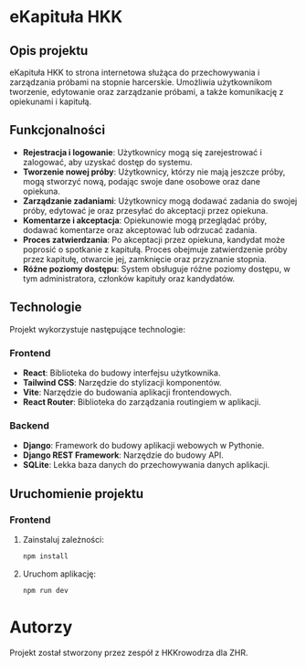 # eKapituła HKK

## Opis projektu

eKapituła HKK to strona internetowa służąca do przechowywania i zarządzania próbami na stopnie harcerskie. Umożliwia użytkownikom tworzenie, edytowanie oraz zarządzanie próbami, a także komunikację z opiekunami i kapitułą.

## Funkcjonalności

- **Rejestracja i logowanie**: Użytkownicy mogą się zarejestrować i zalogować, aby uzyskać dostęp do systemu.
- **Tworzenie nowej próby**: Użytkownicy, którzy nie mają jeszcze próby, mogą stworzyć nową, podając swoje dane osobowe oraz dane opiekuna.
- **Zarządzanie zadaniami**: Użytkownicy mogą dodawać zadania do swojej próby, edytować je oraz przesyłać do akceptacji przez opiekuna.
- **Komentarze i akceptacja**: Opiekunowie mogą przeglądać próby, dodawać komentarze oraz akceptować lub odrzucać zadania.
- **Proces zatwierdzania**: Po akceptacji przez opiekuna, kandydat może poprosić o spotkanie z kapitułą. Proces obejmuje zatwierdzenie próby przez kapitułę, otwarcie jej, zamknięcie oraz przyznanie stopnia.
- **Różne poziomy dostępu**: System obsługuje różne poziomy dostępu, w tym administratora, członków kapituły oraz kandydatów.

## Technologie

Projekt wykorzystuje następujące technologie:

### Frontend

- **React**: Biblioteka do budowy interfejsu użytkownika.
- **Tailwind CSS**: Narzędzie do stylizacji komponentów.
- **Vite**: Narzędzie do budowania aplikacji frontendowych.
- **React Router**: Biblioteka do zarządzania routingiem w aplikacji.

### Backend

- **Django**: Framework do budowy aplikacji webowych w Pythonie.
- **Django REST Framework**: Narzędzie do budowy API.
- **SQLite**: Lekka baza danych do przechowywania danych aplikacji.

## Uruchomienie projektu

### Frontend

1. Zainstaluj zależności:
   ```sh
   npm install
3. Uruchom aplikację:
   ```sh
   npm run dev
# Autorzy
Projekt został stworzony przez zespół z HKKrowodrza dla ZHR.

